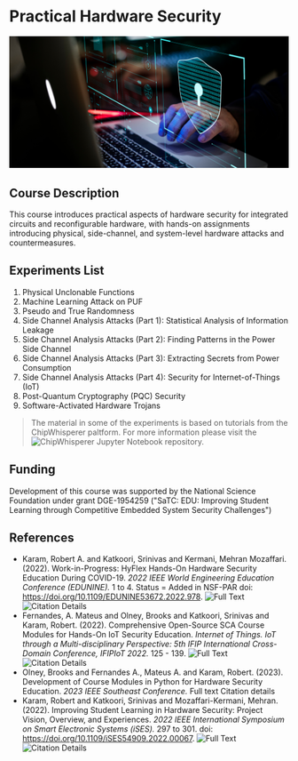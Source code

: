 # Practical Hardware Security

![](https://github.com/InterfaceResearchLab/PHS/blob/main/Assets/desktop-secured-1536x1134.png)

## Course Description
This course introduces practical aspects of hardware security for integrated circuits and reconfigurable hardware, with hands-on assignments introducing physical, side-channel, and system-level hardware attacks and countermeasures.

## Experiments List
1. Physical Unclonable Functions
2. Machine Learning Attack on PUF
3. Pseudo and True Randomness
4. Side Channel Analysis Attacks (Part 1): Statistical Analysis of Information Leakage
5. Side Channel Analysis Attacks (Part 2): Finding Patterns in the Power Side Channel
6. Side Channel Analysis Attacks (Part 3): Extracting Secrets from Power Consumption
7. Side Channel Analysis Attacks (Part 4): Security for Internet-of-Things (IoT)
8. Post-Quantum Cryptography (PQC) Security
10. Software-Activated Hardware Trojans

> The material in some of the experiments is based on tutorials from the ChipWhisperer paltform. For more information please visit the ![ChipWhisperer Jupyter Notebook](https://github.com/newaetech/chipwhisperer-jupyter/tree/master) repository.

## Funding
Development of this course was supported by the National Science Foundation under grant DGE-1954259 ("SaTC: EDU: Improving Student Learning through Competitive Embedded System Security Challenges")

## References
- Karam, Robert A. and Katkoori, Srinivas and Kermani, Mehran Mozaffari. (2022). Work-in-Progress: HyFlex Hands-On Hardware Security Education During COVID-19. *2022 IEEE World Engineering Education Conference (EDUNINE).*  1 to 4. Status = Added in NSF-PAR doi: https://doi.org/10.1109/EDUNINE53672.2022.978. ![Full Text](https://www.research.gov/rppr-web/rppr?execution=e1s7#) ![Citation Details](https://www.research.gov/rppr-web/rppr?execution=e1s7#)
- Fernandes, A. Mateus and Olney, Brooks and Katkoori, Srinivas and Karam, Robert. (2022). Comprehensive Open-Source SCA Course Modules for Hands-On IoT Security Education.  *Internet of Things. IoT through a Multi-disciplinary Perspective: 5th IFIP International Cross-Domain Conference, IFIPIoT 2022.*  125 - 139. ![Full Text](https://www.research.gov/rppr-web/rppr?execution=e1s7#) ![Citation Details](https://www.research.gov/rppr-web/rppr?execution=e1s7#)
- Olney, Brooks and Fernandes A., Mateus A. and Karam, Robert. (2023). Development of Course Modules in Python for Hardware Security Education.  *2023 IEEE Southeast Conference.*  Full text   Citation details
- Karam, Robert and Katkoori, Srinivas and Mozaffari-Kermani, Mehran. (2022). Improving Student Learning in Hardware Security: Project Vision, Overview, and Experiences.  *2022 IEEE International Symposium on Smart Electronic Systems (iSES).*  297 to 301.  doi: https://doi.org/10.1109/iSES54909.2022.00067. ![Full Text](https://www.research.gov/rppr-web/rppr?execution=e1s7#) ![Citation Details](https://www.research.gov/rppr-web/rppr?execution=e1s7#)
